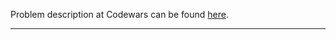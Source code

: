 Problem description at Codewars can be found
[here](https://www.codewars.com/kata/5a34b80155519e1a00000009/train/python).

-------------


